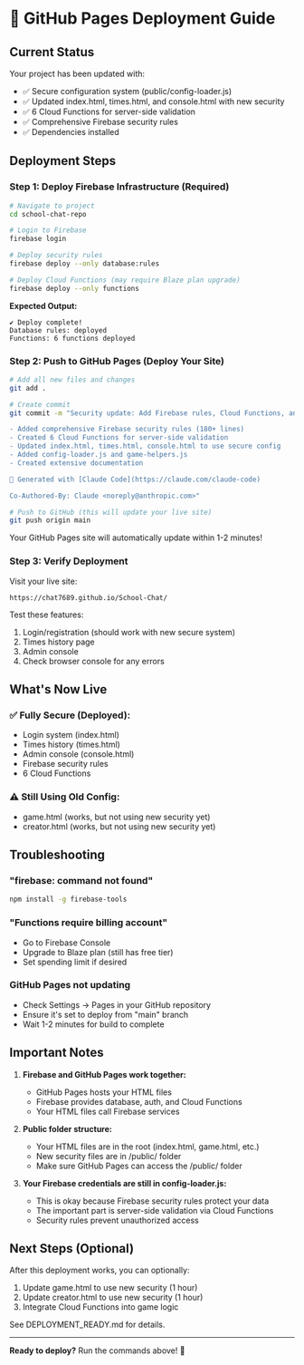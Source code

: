 # 🚀 GitHub Pages Deployment Guide

## Current Status

Your project has been updated with:
- ✅ Secure configuration system (public/config-loader.js)
- ✅ Updated index.html, times.html, and console.html with new security
- ✅ 6 Cloud Functions for server-side validation
- ✅ Comprehensive Firebase security rules
- ✅ Dependencies installed

## Deployment Steps

### Step 1: Deploy Firebase Infrastructure (Required)

```bash
# Navigate to project
cd school-chat-repo

# Login to Firebase
firebase login

# Deploy security rules
firebase deploy --only database:rules

# Deploy Cloud Functions (may require Blaze plan upgrade)
firebase deploy --only functions
```

**Expected Output:**
```
✔ Deploy complete!
Database rules: deployed
Functions: 6 functions deployed
```

### Step 2: Push to GitHub Pages (Deploy Your Site)

```bash
# Add all new files and changes
git add .

# Create commit
git commit -m "Security update: Add Firebase rules, Cloud Functions, and secure config system

- Added comprehensive Firebase security rules (180+ lines)
- Created 6 Cloud Functions for server-side validation
- Updated index.html, times.html, console.html to use secure config
- Added config-loader.js and game-helpers.js
- Created extensive documentation

🤖 Generated with [Claude Code](https://claude.com/claude-code)

Co-Authored-By: Claude <noreply@anthropic.com>"

# Push to GitHub (this will update your live site)
git push origin main
```

Your GitHub Pages site will automatically update within 1-2 minutes!

### Step 3: Verify Deployment

Visit your live site:
```
https://chat7689.github.io/School-Chat/
```

Test these features:
1. Login/registration (should work with new secure system)
2. Times history page
3. Admin console
4. Check browser console for any errors

## What's Now Live

### ✅ Fully Secure (Deployed):
- Login system (index.html)
- Times history (times.html)
- Admin console (console.html)
- Firebase security rules
- 6 Cloud Functions

### ⚠️ Still Using Old Config:
- game.html (works, but not using new security yet)
- creator.html (works, but not using new security yet)

## Troubleshooting

### "firebase: command not found"
```bash
npm install -g firebase-tools
```

### "Functions require billing account"
- Go to Firebase Console
- Upgrade to Blaze plan (still has free tier)
- Set spending limit if desired

### GitHub Pages not updating
- Check Settings → Pages in your GitHub repository
- Ensure it's set to deploy from "main" branch
- Wait 1-2 minutes for build to complete

## Important Notes

1. **Firebase and GitHub Pages work together:**
   - GitHub Pages hosts your HTML files
   - Firebase provides database, auth, and Cloud Functions
   - Your HTML files call Firebase services

2. **Public folder structure:**
   - Your HTML files are in the root (index.html, game.html, etc.)
   - New security files are in /public/ folder
   - Make sure GitHub Pages can access the /public/ folder

3. **Your Firebase credentials are still in config-loader.js:**
   - This is okay because Firebase security rules protect your data
   - The important part is server-side validation via Cloud Functions
   - Security rules prevent unauthorized access

## Next Steps (Optional)

After this deployment works, you can optionally:
1. Update game.html to use new security (1 hour)
2. Update creator.html to use new security (1 hour)
3. Integrate Cloud Functions into game logic

See DEPLOYMENT_READY.md for details.

---

**Ready to deploy?** Run the commands above! 🚀
